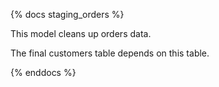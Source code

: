 {% docs staging_orders %}

This model cleans up orders data.

The final customers table depends on this table.

{% enddocs %}